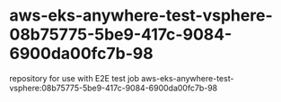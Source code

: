 # aws-eks-anywhere-test-vsphere-08b75775-5be9-417c-9084-6900da00fc7b-98
repository for use with E2E test job aws-eks-anywhere-test-vsphere:08b75775-5be9-417c-9084-6900da00fc7b-98
